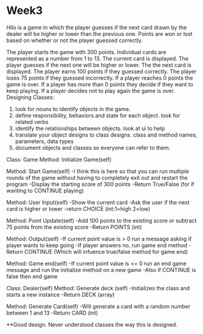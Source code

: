 # Week3
Hilo is a game in which the player guesses if the next card drawn by the dealer will be higher or lower than the previous one. Points are won or lost based on whether or not the player guessed correctly.

The player starts the game with 300 points.
Individual cards are represented as a number from 1 to 13.
The current card is displayed.
The player guesses if the next one will be higher or lower.
The the next card is displayed.
The player earns 100 points if they guessed correctly.
The player loses 75 points if they guessed incorrectly.
If a player reaches 0 points the game is over.
If a player has more than 0 points they decide if they want to keep playing.
If a player decides not to play again the game is over.
Designing Classes:
1. look for nouns to identify objects in the game.
2. define responsibility, behaviors and state for each object. look for related verbs
3. identify the relationships between objects. look at ui to help
4. translate your object designs to class designs. class and method names, parameters, data types
5. document objects and classes so everyone can refer to them.

Class: Game
Method: Initialize Game(self)

Method: Start Game(self)
-I think this is here so that you can run multiple rounds of the game without having to completely exit out and restart the program
-Display the starting score of 300 points
-Return True/False (for if wanting to CONTINUE playing)

Method: User Input(self)
-Show the current card
-Ask the user if the next card is higher or lower
-return CHOICE (int:1=high 2=low)

Method: Point Update(self)
-Add 100 points to the existing score or subtract 75 points from the existing score
-Return POINTS (int)

Method: Output(self)
-If current point value is > 0 run a message asking if player wants to keep going
-If player answers no, run game end method
-Return CONTINUE (Which will infuence true/false method for game end)

Method: Game end(self)
-If current point value is <= 0 run an end game message and run the initialize method on a new game
-Also if CONTINUE is false then end game


Class: Dealer(self)
Method: Generate deck (self)
-Initializes the class and starts a new instance
-Return DECK (array)

Method: Generate Card(self)
-Will generate a card with a random number between 1 and 13
-Return CARD (int)

**Good design. Never understood classes the way this is designed.